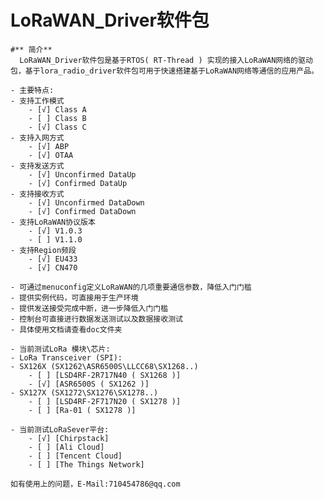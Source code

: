 # LoRaWAN_Driver软件包
	#** 简介**
	  LoRaWAN_Driver软件包是基于RTOS( RT-Thread ) 实现的接入LoRaWAN网络的驱动包，基于lora_radio_driver软件包可用于快速搭建基于LoRaWAN网络等通信的应用产品。

	- 主要特点:
	- 支持工作模式
		- [√] Class A
		- [ ] Class B
		- [√] Class C
	- 支持入网方式
		- [√] ABP
		- [√] OTAA
	- 支持发送方式
		- [√] Unconfirmed DataUp
		- [√] Confirmed DataUp
	- 支持接收方式
		- [√] Unconfirmed DataDown
		- [√] Confirmed DataDown
	- 支持LoRaWAN协议版本
		- [√] V1.0.3
		- [ ] V1.1.0
	- 支持Region频段
		- [√] EU433
		- [√] CN470

	- 可通过menuconfig定义LoRaWAN的几项重要通信参数，降低入门门槛
	- 提供实例代码，可直接用于生产环境
	- 提供发送接受完成中断，进一步降低入门门槛
	- 控制台可直接进行数据发送测试以及数据接收测试
	- 具体使用文档请查看doc文件夹

	- 当前测试LoRa 模块\芯片:
	- LoRa Transceiver (SPI):
	- SX126X (SX1262\ASR6500S\LLCC68\SX1268..)
		- [ ] [LSD4RF-2R717N40 ( SX1268 )]
		- [√] [ASR6500S ( SX1262 )]
	- SX127X (SX1272\SX1276\SX1278..)
		- [ ] [LSD4RF-2F717N20 ( SX1278 )]
		- [ ] [Ra-01 ( SX1278 )]

	- 当前测试LoRaSever平台:
		- [√] [Chirpstack]
		- [ ] [Ali Cloud]
		- [ ] [Tencent Cloud]
		- [ ] [The Things Network]

	如有使用上的问题，E-Mail:710454786@qq.com
